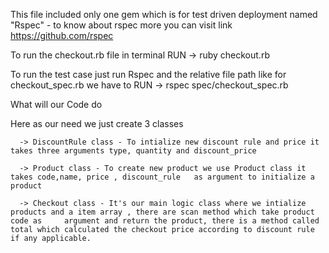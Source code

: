 This file included only one gem which is for test driven deployment named
          "Rspec" -  to know about rspec more you can visit link https://github.com/rspec


To run the checkout.rb file in terminal 
          RUN -> ruby checkout.rb

To run the test case just run Rspec and the relative file path like for checkout_spec.rb we have to 
          RUN -> rspec spec/checkout_spec.rb


What will our Code do 

  Here as our need we just create 3 classes
      
      -> DiscountRule class - To intialize new discount rule and price it takes three arguments type, quantity and discount_price

      -> Product class - To create new product we use Product class it takes code,name, price , discount_rule   as argument to initialize a product

      -> Checkout class - It's our main logic class where we intialize products and a item array , there are scan method which take product code as     argument and return the product, there is a method called total which calculated the checkout price according to discount rule if any applicable.
